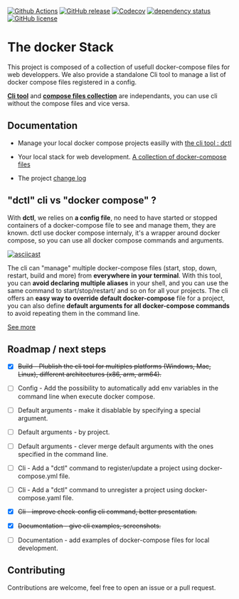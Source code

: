 [![Github Actions](https://github.com/FabienD/docker-stack/actions/workflows/dctl_cli.yml/badge.svg)](https://github.com/FabienD/docker-stack/actions)
[![GitHub release](https://img.shields.io/github/release/FabienD/docker-stack.svg)](https://github.com/FabienD/docker-stack/releases)
[![Codecov](https://codecov.io/github/FabienD/docker-stack/branch/main/graph/badge.svg?token=IH5NLYP8K4)](https://codecov.io/github/FabienD/docker-stack)
[![dependency status](https://deps.rs/repo/github/FabienD/docker-stack/status.svg?path=cli)](https://deps.rs/repo/github/FabienD/docker-stack?path=cli)
[![GitHub license](https://img.shields.io/github/license/FabienD/docker-stack.svg)](https://github.com/FabienD/docker-stack/blob/main/LICENSE)


# The docker Stack

This project is composed of a collection of usefull docker-compose files for web developpers. We also provide a standalone Cli tool to manage a list of docker compose files registered in a config.

[**Cli tool**](doc/dctl.md) and [**compose files collection**](doc/collection.md) are independants, you can use cli without the compose files and vice versa.

## Documentation

- Manage your local docker compose projects easilly with [the cli tool : dctl](doc/dctl.md)
- Your local stack for web development. [A collection of docker-compose files](doc/collection.md)

- The project [change log](CHANGELOG.md)

## "dctl" cli vs "docker compose" ?

With **dctl**, we relies on **a config file**, no need to have started or stopped containers of a docker-compose file to see and manage them, they are known. dctl use docker compose internaly, it's a wrapper around docker compose, so you can use all docker compose commands and arguments.


[![asciicast](https://asciinema.org/a/7VwsLtJmxzZ2HCkbim3kUQ21e.svg)](https://asciinema.org/a/7VwsLtJmxzZ2HCkbim3kUQ21e)

The cli can "manage" multiple docker-compose files (start, stop, down, restart, build and more) from **everywhere in your terminal**. With this tool, you can **avoid declaring multiple aliases** in your shell, and you can use the same command to start/stop/restart/ and so on for all your projects. The cli offers an **easy way to override default docker-compose** file for a project, you can also define **default arguments for all docker-compose commands** to avoid repeating them in the command line.

[See more](doc/dctl.md)

## Roadmap / next steps

- [x] ~~Build - Plublish the cli tool for multiples platforms (Windows, Mac, Linux), different architectures (x86, arm, arm64).~~
- [ ] Config - Add the possibility to automatically add env variables in the command line when execute docker compose.
- [ ] Default arguments - make it disablable by specifying a special argument.
- [ ] Default arguments - by project.
- [ ] Default arguments - clever merge default arguments with the ones specified in the command line.
- [ ] Cli - Add a "dctl" command to register/update a project using docker-compose.yml file.
- [ ] Cli - Add a "dctl" command to unregister a project using docker-compose.yaml file.
- [x] ~~Cli - improve check-config cli command, better presentation.~~
- [x] ~~Documentation - give cli examples, screenshots.~~
- [ ] Documentation - add examples of docker-compose files for local development.


## Contributing

Contributions are welcome, feel free to open an issue or a pull request.